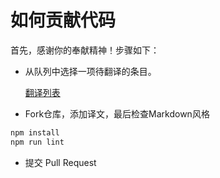 # 如何贡献代码

首先，感谢你的奉献精神！步骤如下：

* 从队列中选择一项待翻译的条目。

  [翻译列表](https://github.com/onlyxhb/typescript/issues?q=is%3Aissue+is%3Aopen+label%3A%22help+wanted%22)

* Fork仓库，添加译文，最后检查Markdown风格

```sh
npm install
npm run lint
```

* 提交 Pull Request
